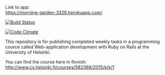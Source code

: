 Link to app:     
https://morning-garden-3326.herokuapp.com/

[![Build Status](https://travis-ci.org/widestm/wadror-ratebeer.svg?branch=master)](https://travis-ci.org/widestm/wadror-ratebeer)    

[![Code Climate](https://codeclimate.com/github/widestm/wadror-ratebeer/badges/gpa.svg)](https://codeclimate.com/github/widestm/wadror-ratebeer)


This repository is for publishing completed weekly tasks in a programming cource called Web-application development with Ruby on Rails at the University of Helsinki.     


You can find the course here in finnish:    
http://www.cs.helsinki.fi/courses/582368/2015/k/k/1


